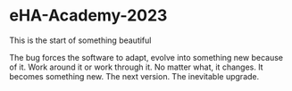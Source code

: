 # eHA-Academy-2023
This is the start of something beautiful

The bug forces the software to adapt, evolve into something new because of it. Work around it or work through it. No matter what, it changes. It becomes something new. The next version. The inevitable upgrade.